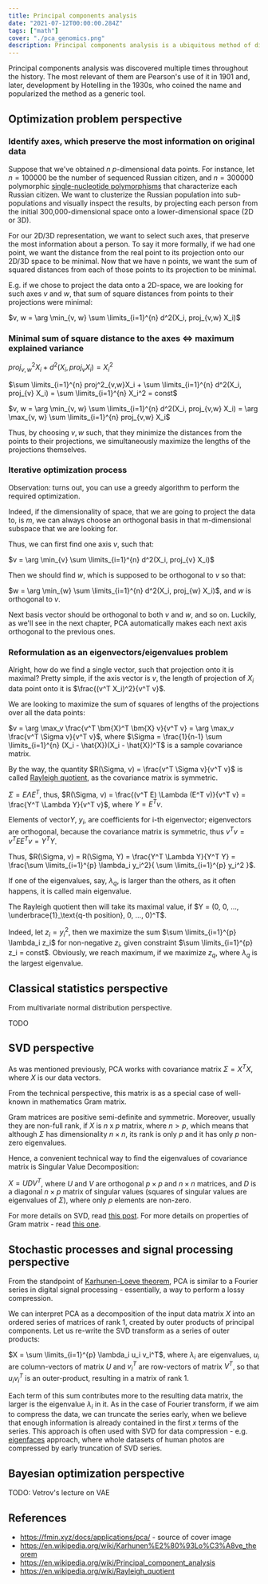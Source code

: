 ```yaml
---
title: Principal components analysis
date: "2021-07-12T00:00:00.284Z"
tags: ["math"]
cover: "./pca_genomics.png"
description: Principal components analysis is a ubiquitous method of dimensionality reduction, used in various fields from finance to genomics. In this post I'm going to consider PCA from different standpoints, resulting in various perspectives on it.  
---
```


Principal components analysis was discovered multiple times throughout the history. The most relevant of them are Pearson's
use of it in 1901 and, later, development by Hotelling in the 1930s, who coined the name and popularized the method as a generic
tool.

Optimization problem perspective
--------------------------------

### Identify axes, which preserve the most information on original data 

Suppose that we've obtained $n$ $p$-dimensional data points. For instance, let $n=100 000$ be
the number of sequenced Russian citizen, and $n=300 000$ polymorphic [single-nucleotide polymorphisms](https://en.wikipedia.org/wiki/Single-nucleotide_polymorphism) that characterize 
each Russian citizen. We want to clusterize the Russian population into sub-populations and visually inspect
the results, by projecting each person from the initial 300,000-dimensional space onto a lower-dimensional space 
(2D or 3D).

For our 2D/3D representation, we want to select such axes, that preserve the most information about a person. To say it
more formally, if we had one point, we want the distance from the real point to its projection onto our 2D/3D space to be
minimal. Now that we have n points, we want the sum of squared distances from each of those points to its projection to be
minimal.

E.g. if we chose to project the data onto a 2D-space, we are looking for such axes $v$ and $w$, that sum of square distances
from points to their projections were minimal:

$v, w = \arg \min_{v, w} \sum \limits_{i=1}^{n} d^2(X_i, proj_{v,w} X_i)$

### Minimal sum of square distance to the axes $\iff$ maximum explained variance

$proj^2_{v,w}X_i + d^2(X_i, proj_{v} X_i) = X_i^2$

$\sum \limits_{i=1}^{n} proj^2_{v,w}X_i + \sum \limits_{i=1}^{n} d^2(X_i, proj_{v} X_i) = \sum \limits_{i=1}^{n} X_i^2 = const$

$v, w = \arg \min_{v, w} \sum \limits_{i=1}^{n} d^2(X_i, proj_{v,w} X_i) = \arg \max_{v, w} \sum \limits_{i=1}^{n} proj_{v,w} X_i$

Thus, by choosing $v, w$ such, that they minimize the distances from the points to their projections, we simultaneously maximize the lengths of the projections themselves.


### Iterative optimization process

Observation: turns out, you can use a greedy algorithm to perform the required optimization.

Indeed, if the dimensionality of space, that we are going to project the data to, is $m$, we can always choose an orthogonal basis in that m-dimensional subspace that we are looking for. 

Thus, we can first find one axis $v$, such that:

$v = \arg \min_{v} \sum \limits_{i=1}^{n} d^2(X_i, proj_{v} X_i)$

Then we should find $w$, which is supposed to be orthogonal to $v$ so that:

$w = \arg \min_{w} \sum \limits_{i=1}^{n} d^2(X_i, proj_{w} X_i)$, and $w$ is orthogonal to $v$.

Next basis vector should be orthogonal to both $v$ and $w$, and so on. Luckily, as we'll see in the next chapter, PCA automatically makes each next axis orthogonal to the previous ones.

### Reformulation as an eigenvectors/eigenvalues problem

Alright, how do we find a single vector, such that projection onto it is maximal? Pretty simple, if the axis vector is $v$,
the length of projection of $X_i$ data point onto it is $\frac{(v^T X_i)^2}{v^T v}$.

We are looking to maximize the sum of squares of lengths of the projections over all the data points: 

$v = \arg \max_v \frac{v^T \bm{X}^T \bm{X} v}{v^T v} = \arg \max_v \frac{v^T \Sigma v}{v^T v}$, where $\Sigma = \frac{1}{n-1} \sum \limits_{i=1}^{n} (X_i - \hat{X})(X_i - \hat{X})^T$ is a sample covariance matrix.

By the way, the quantity $R(\Sigma, v) = \frac{v^T \Sigma v}{v^T v}$ is called [Rayleigh quotient](https://en.wikipedia.org/wiki/Rayleigh_quotient), as the covariance matrix is symmetric.

$\Sigma = E \Lambda E^T$, thus, $R(\Sigma, v) = \frac{(v^T E) \Lambda (E^T v)}{v^T v} = \frac{Y^T \Lambda Y}{v^T v}$, where $Y = E^T v$. 

Elements of vector$Y$, $y_i$, are coefficients for i-th eigenvector; eigenvectors are orthogonal, because the covariance matrix is symmetric, thus $v^T v = v^T E E^T v = Y^T Y$.

Thus, $R(\Sigma, v) = R(\Sigma, Y) = \frac{Y^T \Lambda Y}{Y^T Y} = \frac{\sum \limits_{i=1}^{p} \lambda_i y_i^2}{ \sum \limits_{i=1}^{p} y_i^2 }$.

If one of the eigenvalues, say, $\lambda_q$, is larger than the others, as it often happens, it is called main eigenvalue.

The Rayleigh quotient then will take its maximal value, if $Y = (0, 0, ..., \underbrace{1}_\text{q-th position}, 0, ..., 0)^T$. 

Indeed, let $z_i = y_i^2$, then we maximize the sum $\sum \limits_{i=1}^{p} \lambda_i z_i$ for non-negative $z_i$, given constraint $\sum \limits_{i=1}^{p} z_i = const$. Obviously, we reach maximum, if we maximize $z_q$, where $\lambda_q$ is the largest eigenvalue.

Classical statistics perspective
--------------------------------

From multivariate normal distribution perspective. 

TODO


SVD perspective
---------------

As was mentioned previously, PCA works with covariance matrix $\Sigma = X^T X$, where $X$ is our data vectors.

From the technical perspective, this matrix is as a special case of well-known in mathematics Gram matrix. 

Gram matrices are positive semi-definite and symmetric. Moreover, usually they are non-full rank, if $X$ is $n$ x $p$ matrix,
where $n > p$, which means that although $\Sigma$ has dimensionality $n \times n$, its rank is only $p$ and it has
only $p$ non-zero eigenvalues.

Hence, a convenient technical way to find the eigenvalues of covariance matrix is Singular Value Decomposition: 

$X = U D V^T$, where $U$ and $V$ are orthogonal $p \times p$ and $n \times n$ matrices, and $D$ is a diagonal
$n \times p$ matrix of singular values (squares of singular values are eigenvalues of $\Sigma$), where only $p$ elements are non-zero.

For more details on SVD, read [this post](/2021-08-26-1). For more details on properties of Gram matrix - read [this one](/2021-08-03-1).

Stochastic processes and signal processing perspective
------------------------------------------------------
From the standpoint of [Karhunen-Loeve theorem](https://en.wikipedia.org/wiki/Karhunen%E2%80%93Lo%C3%A8ve_theorem), PCA is similar to a Fourier series in digital signal processing - 
essentially, a way to perform a lossy compression.

We can interpret PCA as a decomposition of the input data matrix $X$ into an ordered series of matrices of rank 1, created
by outer products of principal components. Let us re-write the SVD transform as a series of outer products:

$X = \sum \limits_{i=1}^{p} \lambda_i u_i v_i^T$, where $\lambda_i$ are eigenvalues, $u_i$ are column-vectors of matrix $U$
and $v_i^T$ are row-vectors of matrix $V^T$, so that $u_i v_i^T$ is an outer-product, resulting in a matrix of rank 1.

Each term of this sum contributes more to the resulting data matrix, the larger is the eigenvalue $\lambda_i$ in it. As in
the case of Fourier transform, if we aim to compress the data, we can truncate the series early, when we believe that enough
information is already contained in the first $x$ terms of the series. This approach is often used with SVD for data compression - 
e.g. [eigenfaces](https://www.youtube.com/watch?v=SsNXg6KpLSU) approach, where whole datasets of human photos are compressed by early truncation of SVD series.

Bayesian optimization perspective
---------------------------------

TODO: Vetrov's lecture on VAE


References
----------
 - https://fmin.xyz/docs/applications/pca/ - source of cover image
 - https://en.wikipedia.org/wiki/Karhunen%E2%80%93Lo%C3%A8ve_theorem
 - https://en.wikipedia.org/wiki/Principal_component_analysis
 - https://en.wikipedia.org/wiki/Rayleigh_quotient